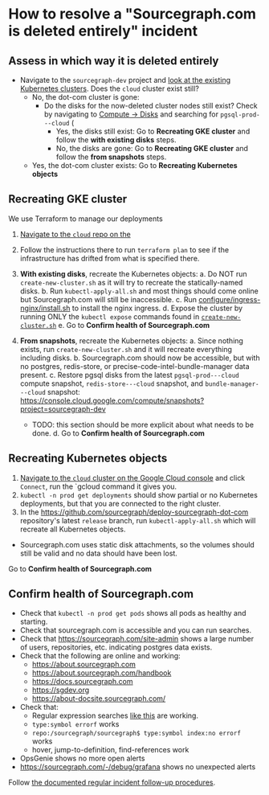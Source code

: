 # How to resolve a "Sourcegraph.com is deleted entirely" incident

## Assess in which way it is deleted entirely

- Navigate to the `sourcegraph-dev` project and [look at the existing Kubernetes clusters](https://console.cloud.google.com/kubernetes/list?project=sourcegraph-dev). Does the `cloud` cluster exist still?
  - No, the dot-com cluster is gone:
    - Do the disks for the now-deleted cluster nodes still exist? Check by navigating to [Compute -> Disks](https://console.cloud.google.com/compute/disks?project=sourcegraph-dev) and searching for `pgsql-prod---cloud` (
      - Yes, the disks still exist: Go to **Recreating GKE cluster** and follow the **with existing disks** steps.
      - No, the disks are gone: Go to **Recreating GKE cluster** and follow the **from snapshots** steps.
  - Yes, the dot-com cluster exists: Go to **Recreating Kubernetes objects**

## Recreating GKE cluster

We use Terraform to manage our deployments

1. [Navigate to the `cloud` repo on the ](https://github.com/sourcegraph/infrastructure/tree/master/cloud)

2. Follow the instructions there to run `terraform plan` to see if the infrastructure has drifted from what is specified there.

3. **With existing disks**, recreate the Kubernetes objects:
  a. Do NOT run `create-new-cluster.sh` as it will try to recreate the statically-named disks.
  b. Run `kubectl-apply-all.sh` and most things should come online but Sourcegraph.com will still be inaccessible.
  c. Run [configure/ingress-nginx/install.sh](https://github.com/sourcegraph/deploy-sourcegraph-dot-com/blob/master/configure/ingress-nginx/install.sh) to install the nginx ingress.
  d. Expose the cluster by running ONLY the `kubectl expose` commands found in [`create-new-cluster.sh`](https://github.com/sourcegraph/deploy-sourcegraph-dot-com/blob/release/create-new-cluster.sh#L61-L80)
  e. Go to **Confirm health of Sourcegraph.com**
4. **From snapshots**, recreate the Kubernetes objects:
  a. Since nothing exists, run `create-new-cluster.sh` and it will recreate everything including disks.
  b. Sourcegraph.com should now be accessible, but with no postgres, redis-store, or precise-code-intel-bundle-manager data present.
  c. Restore pgsql disks from the latest `pgsql-prod---cloud` compute snapshot, `redis-store---cloud` snapshot, and `bundle-manager---cloud` snapshot: https://console.cloud.google.com/compute/snapshots?project=sourcegraph-dev
    - TODO: this section should be more explicit about what needs to be done.
  d. Go to **Confirm health of Sourcegraph.com**

## Recreating Kubernetes objects

1. [Navigate to the `cloud` cluster on the Google Cloud console](https://console.cloud.google.com/kubernetes/list?project=sourcegraph-dev) and click `Connect`, run the `gcloud command it gives you.
1. `kubectl -n prod get deployments` should show partial or no Kubernetes deployments, but that you are connected to the right cluster.
1. In the https://github.com/sourcegraph/deploy-sourcegraph-dot-com repository's latest `release` branch, run `kubectl-apply-all.sh` which will recreate all Kubernetes objects.
  - Sourcegraph.com uses static disk attachments, so the volumes should still be valid and no data should have been lost.

Go to **Confirm health of Sourcegraph.com**

## Confirm health of Sourcegraph.com

- Check that `kubectl -n prod get pods` shows all pods as healthy and starting.
- Check that sourcegraph.com is accessible and you can run searches.
- Check that https://sourcegraph.com/site-admin shows a large number of users, repositories, etc. indicating postgres data exists.
- Check that the following are online and working:
  - https://about.sourcegraph.com
  - https://about.sourcegraph.com/handbook
  - https://docs.sourcegraph.com
  - https://sgdev.org
  - https://about-docsite.sourcegraph.com/
- Check that:
  - Regular expression searches [like this](https://sourcegraph.com/search?q=repo:%5Egithub%5C.com/sourcegraph/about%24+about-docsite&patternType=regexp) are working.
  - `type:symbol errorf` works
  - `repo:/sourcegraph/sourcegraph$ type:symbol index:no errorf` works
  - hover, jump-to-definition, find-references work
- OpsGenie shows no more open alerts
- https://sourcegraph.com/-/debug/grafana shows no unexpected alerts

Follow [the documented regular incident follow-up procedures](incidents.md).
